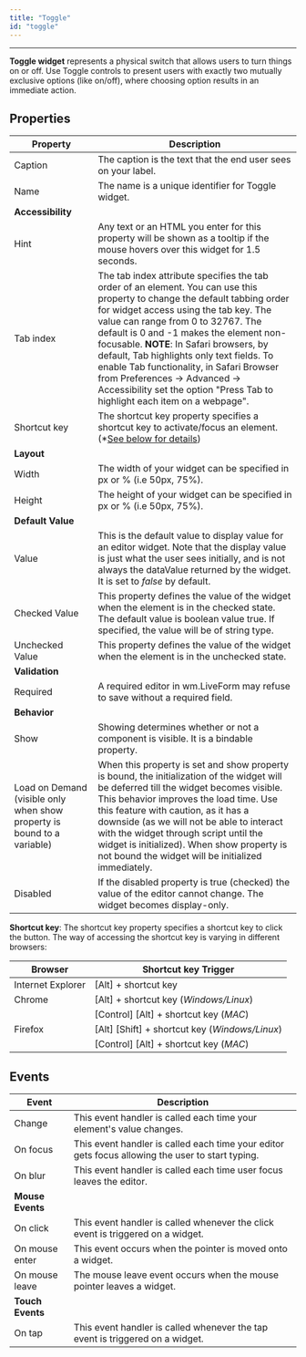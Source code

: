 ```yaml
---
title: "Toggle"
id: "toggle"
---
```

--- 
**Toggle widget** represents a physical switch that allows users to turn things on or off. Use Toggle controls to present users with exactly two mutually exclusive options (like on/off), where choosing option results in an immediate action.

## Properties

| **Property** | **Description** |
| --- | --- |
| Caption | The caption is the text that the end user sees on your label. |
| Name | The name is a unique identifier for Toggle widget. |
| **Accessibility** |
| Hint | Any text or an HTML you enter for this property will be shown as a tooltip if the mouse hovers over this widget for 1.5 seconds. |
| Tab index | The tab index attribute specifies the tab order of an element. You can use this property to change the default tabbing order for widget access using the tab key. The value can range from 0 to 32767. The default is 0 and -1 makes the element non-focusable.    **NOTE**: In Safari browsers, by default, Tab highlights only text fields. To enable Tab functionality, in Safari Browser from Preferences -> Advanced -> Accessibility set the option "Press Tab to highlight each item on a webpage". |
| Shortcut key | The shortcut key property specifies a shortcut key to activate/focus an element. (*[See below for details](#shortcut)) |
| **Layout** |
| Width | The width of your widget can be specified in px or % (i.e 50px, 75%). |
| Height | The height of your widget can be specified in px or % (i.e 50px, 75%). |
| **Default Value** |
| Value | This is the default value to display value for an editor widget. Note that the display value is just what the user sees initially, and is not always the dataValue returned by the widget. It is set to _false_ by default. |
| Checked Value | This property defines the value of the widget when the element is in the checked state. The default value is boolean value true. If specified, the value will be of string type. |
| Unchecked Value | This property defines the value of the widget when the element is in the unchecked state. |
| **Validation** |
| Required | A required editor in wm.LiveForm may refuse to save without a required field. |
| **Behavior** |
| Show | Showing determines whether or not a component is visible. It is a bindable property. |
| Load on Demand (visible only when show property is bound to a variable) | When this property is set and show property is bound, the initialization of the widget will be deferred till the widget becomes visible. This behavior improves the load time. Use this feature with caution, as it has a downside (as we will not be able to interact with the widget through script until the widget is initialized). When show property is not bound the widget will be initialized immediately. |
| Disabled | If the disabled property is true (checked) the value of the editor cannot change. The widget becomes display-only. |

**Shortcut key**: The shortcut key property specifies a shortcut key to click the button. The way of accessing the shortcut key is varying in different browsers:

| Browser | Shortcut key Trigger |
| --- | --- |
| Internet Explorer | [Alt] + shortcut key |
| Chrome | [Alt] + shortcut key (_Windows/Linux_) |
|  | [Control] [Alt] + shortcut key (_MAC_) |
| Firefox | [Alt] [Shift] + shortcut key (_Windows/Linux_) |
|  | [Control] [Alt] + shortcut key (_MAC_) |

## Events

| **Event** | **Description** |
| --- | --- |
| Change | This event handler is called each time your element's value changes. |
| On focus | This event handler is called each time your editor gets focus allowing the user to start typing. |
| On blur | This event handler is called each time user focus leaves the editor. |
| **Mouse Events** |
| On click | This event handler is called whenever the click event is triggered on a widget. |
| On mouse enter | This event occurs when the pointer is moved onto a widget. |
| On mouse leave | The mouse leave event occurs when the mouse pointer leaves a widget. |
| **Touch Events** |
| On tap | This event handler is called whenever the tap event is triggered on a widget. |

